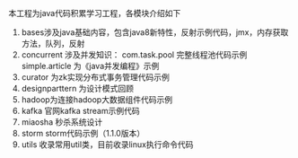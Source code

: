 本工程为java代码积累学习工程，各模块介绍如下
1. bases涉及java基础内容，包含java8新特性，反射示例代码，jmx，内存获取方法，队列，反射
2. concurrent 涉及并发知识：
    com.task.pool 完整线程池代码示例
    simple.article 为《java并发编程》示例
3. curator 为zk实现分布式事务管理代码示例
4. designparttern 为设计模式回顾
5. hadoop为连接hadoop大数据组件代码示例
6. kafka 官网kafka stream示例代码
7. miaosha 秒杀系统设计
8. storm  storm代码示例（1.1.0版本）
9. utils 收录常用util类，目前收录linux执行命令代码
